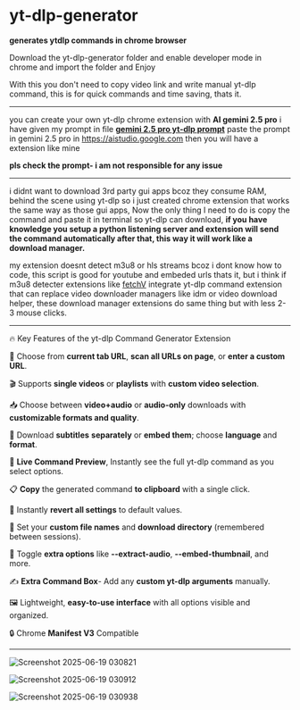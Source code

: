 # yt-dlp-generator
**generates ytdlp commands in chrome browser**

Download the yt-dlp-generator folder and enable developer mode in chrome and import the folder and Enjoy

With this you don't need to copy video link and write manual yt-dlp command, this is for quick commands and time saving, thats it.

***
you can create your own yt-dlp chrome extension with **AI gemini 2.5 pro** i have given my prompt in file [**gemini 2.5 pro yt-dlp prompt**](https://github.com/xdev23/yt-dlp-generator/blob/main/gemini%202.5%20pro%20yt-dlp%20prompt)  paste the prompt in gemini 2.5 pro in https://aistudio.google.com then you will have a extension like mine

**pls check the prompt- i am not responsible for any issue**

***

i didnt want to download 3rd party gui apps bcoz they consume RAM, behind the scene using yt-dlp so i just created chrome extension that works the same way as those gui apps, Now the only thing I need to do is copy the command and paste it in terminal so yt-dlp can download, **if you have knowledge you setup a python listening server and extension will send the command automatically after that, this way it will work like a download manager.**

my extension doesnt detect m3u8 or hls streams bcoz i dont know how to code, this script is good for youtube and embeded urls thats it, but i think if m3u8 detecter extensions like [fetchV](https://chromewebstore.google.com/detail/fetchv-video-downloader-f/nfmmmhanepmpifddlkkmihkalkoekpfd) integrate yt-dlp command extension that can replace video downloader managers like idm or video download helper, these download manager extensions do same thing but with less 2-3 mouse clicks.

***

🔥 Key Features of the yt-dlp Command Generator Extension

🎯  Choose from **current tab URL**, **scan all URLs on page**, or **enter a custom URL**.

🎬 Supports **single videos** or **playlists** with **custom video selection**.

📥 Choose between **video+audio** or **audio-only** downloads with **customizable formats and quality**.

📝 Download **subtitles** **separately** or **embed them**; choose **language** and **format**.

🧠 **Live Command Preview**, Instantly see the full yt-dlp command as you select options.

📋 **Copy** the generated command **to clipboard** with a single click.

🔄 Instantly **revert all settings** to default values.

💾 Set your **custom file names** and **download directory** (remembered between sessions).

🔧 Toggle **extra options** like **--extract-audio**, **--embed-thumbnail**, and more.

✍️ **Extra Command Box**- Add any **custom yt-dlp arguments** manually.

🖼️ Lightweight, **easy-to-use interface** with all options visible and organized.

🔒 Chrome **Manifest V3** Compatible

***

![Screenshot 2025-06-19 030821](https://github.com/user-attachments/assets/ce338d26-63f8-4b7a-bce1-d68fea59ffd2)


![Screenshot 2025-06-19 030912](https://github.com/user-attachments/assets/80fa2d96-8fbc-4410-930f-87a57170fae3)


![Screenshot 2025-06-19 030938](https://github.com/user-attachments/assets/4e1ca2d9-429f-40b7-b7bb-f14a995b76e8)


